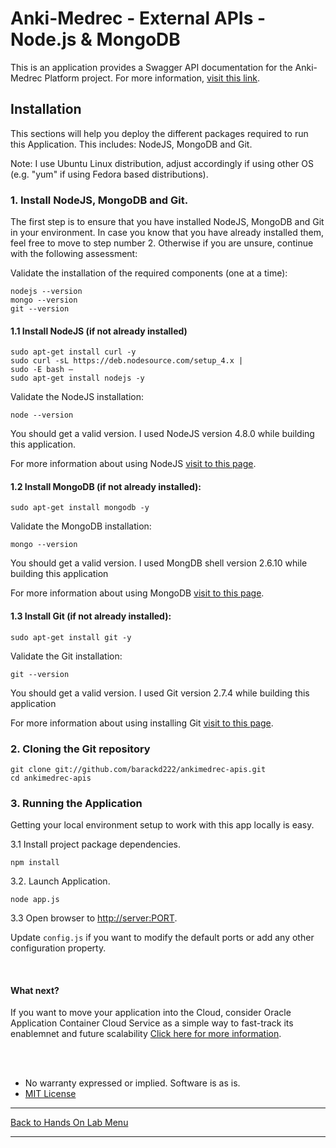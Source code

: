 # Anki-Medrec - External APIs - Node.js & MongoDB

This is an application provides a Swagger API documentation for the Anki-Medrec Platform project.  For more information, [visit this link](http://anki.medrec.oracleau.cloud).


## Installation

This sections will help you deploy the different packages required to run this Application. This includes: NodeJS, MongoDB and Git.

Note: I use Ubuntu Linux distribution, adjust accordingly if using other OS (e.g. "yum" if using Fedora based distributions).

### 1. Install NodeJS, MongoDB and Git.

The first step is to ensure that you have installed NodeJS, MongoDB and Git in your environment. In case you know that you have already installed them, feel free to move to step number 2. Otherwise if you are unsure, continue with the following assessment:

Validate the installation of the required components (one at a time):
```
nodejs --version
mongo --version
git --version
```

#### 1.1 Install NodeJS (if not already installed)

```
sudo apt-get install curl -y
sudo curl -sL https://deb.nodesource.com/setup_4.x |
sudo -E bash –
sudo apt-get install nodejs -y 
```
Validate the NodeJS installation:
```
node --version
```
You should get a valid version. I used NodeJS version 4.8.0 while building this application.

For more information about using NodeJS [visit to this page](https://nodejs.org/en/download/package-manager/). 

#### 1.2 Install MongoDB (if not already installed):

```
sudo apt-get install mongodb -y
```

Validate the MongoDB installation:
```
mongo --version
```
You should get a valid version. I used MongDB shell version 2.6.10 while building this application

For more information about using MongoDB [visit to this page](https://redthunder.blog/2017/02/28/teaching-how-to-use-mongodb-and-expose-it-via-nodejs-apis/). 


#### 1.3 Install Git (if not already installed):

```
sudo apt-get install git -y
```

Validate the Git installation:
```
git --version
```
You should get a valid version. I used Git version 2.7.4 while building this application

For more information about using installing Git [visit to this page](https://www.digitalocean.com/community/tutorials/how-to-install-git-on-ubuntu-16-04). 


### 2. Cloning the Git repository

```
git clone git://github.com/barackd222/ankimedrec-apis.git
cd ankimedrec-apis
```

### 3. Running the Application

Getting your local environment setup to work with this app locally is easy.  

3.1 Install project package dependencies.

```
npm install
```

3.2. Launch Application.

```
node app.js
```

3.3 Open browser to [http://server:PORT](http://server:PORT).

Update `config.js` if you want to modify the default ports or add any other configuration property.


<br>

#### What next? 

If you want to move your application into the Cloud, consider Oracle Application Container Cloud Service as a simple way to fast-track its enablemnet and future scalability [Click here for more information](https://cloud.oracle.com/acc).

<br>
<br>

* No warranty expressed or implied.  Software is as is.
* [MIT License](http://www.opensource.org/licenses/mit-license.html)



<hr />
<a href="handsonlabs" class="btn" >Back to Hands On Lab Menu</a>
<hr />

